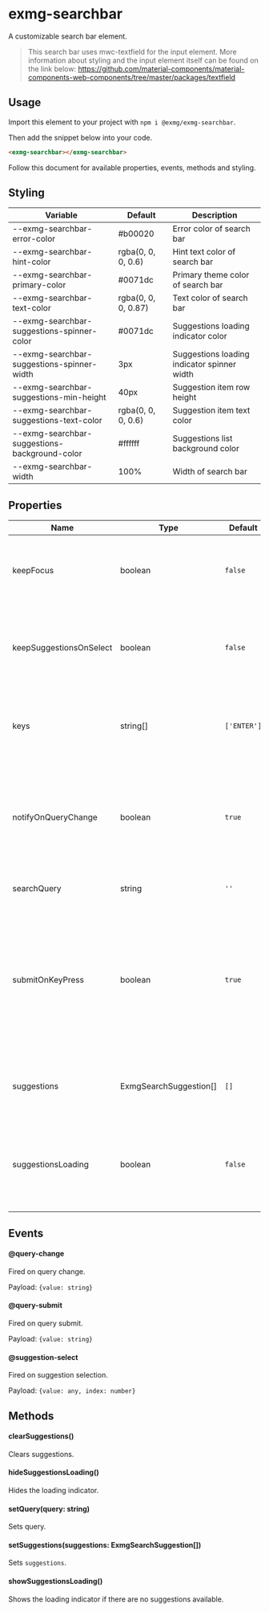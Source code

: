 # exmg-searchbar

A customizable search bar element.

> This search bar uses mwc-textfield for the input element.
> More information about styling and the input element itself can be found on the link below:
> https://github.com/material-components/material-components-web-components/tree/master/packages/textfield

## Usage

Import this element to your project with `npm i @exmg/exmg-searchbar`.

Then add the snippet below into your code.

```html
<exmg-searchbar></exmg-searchbar>
```

Follow this document for available properties, events, methods and styling.

## Styling

| Variable                                      | Default             | Description                                 |
| --------------------------------------------- | ------------------- | ------------------------------------------- |
| --exmg-searchbar-error-color                  | #b00020             | Error color of search bar                   |
| --exmg-searchbar-hint-color                   | rgba(0, 0, 0, 0.6)  | Hint text color of search bar               |
| --exmg-searchbar-primary-color                | #0071dc             | Primary theme color of search bar           |
| --exmg-searchbar-text-color                   | rgba(0, 0, 0, 0.87) | Text color of search bar                    |
| --exmg-searchbar-suggestions-spinner-color    | #0071dc             | Suggestions loading indicator color         |
| --exmg-searchbar-suggestions-spinner-width    | 3px                 | Suggestions loading indicator spinner width |
| --exmg-searchbar-suggestions-min-height       | 40px                | Suggestion item row height                  |
| --exmg-searchbar-suggestions-text-color       | rgba(0, 0, 0, 0.6)  | Suggestion item text color                  |
| --exmg-searchbar-suggestions-background-color | #ffffff             | Suggestions list background color           |
| --exmg-searchbar-width                        | 100%                | Width of search bar                         |

## Properties

| Name                    | Type                   | Default     | Description                                                                                                                                     |
| ----------------------- | ---------------------- | ----------- | ----------------------------------------------------------------------------------------------------------------------------------------------- |
| keepFocus               | boolean                | `false`     | If true, keeps focus on search bar after `query-submit` is fired                                                                                |
| keepSuggestionsOnSelect | boolean                | `false`     | Option to whether keep suggestions visible or not on suggestion selection                                                                       |
| keys                    | string[]               | `['ENTER']` | Determines which keys should trigger submitting search query                                                                                    |
| notifyOnQueryChange     | boolean                | `true`      | If true, dispatches `query-change` event with the current query on every change of search input.                                                |
| searchQuery             | string                 | `''`        | Current query of search bar                                                                                                                     |
| submitOnKeyPress        | boolean                | `true`      | If true, dispatches `query-submit` event with the current query upon receiving key press event with specific keys passed to `keys` string array |
| suggestions             | ExmgSearchSuggestion[] | `[]`        | List of suggestions to be passed into and displayed                                                                                             |
| suggestionsLoading      | boolean                | `false`     | If true and there are no suggestions passed to element, a loading indicator should be shownbar                                                  |

## Events

#### @query-change

Fired on query change.

Payload: `{value: string}`

#### @query-submit

Fired on query submit.

Payload: `{value: string}`

#### @suggestion-select

Fired on suggestion selection.

Payload: `{value: any, index: number}`

## Methods

#### clearSuggestions()

Clears suggestions.

#### hideSuggestionsLoading()

Hides the loading indicator.

#### setQuery(query: string)

Sets query.

#### setSuggestions(suggestions: ExmgSearchSuggestion[])

Sets `suggestions`.

#### showSuggestionsLoading()

Shows the loading indicator if there are no suggestions available.
